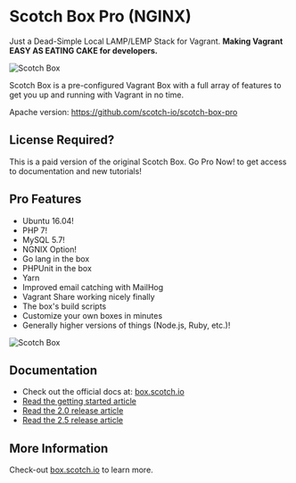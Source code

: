 
# Scotch Box Pro (NGINX)

Just a Dead-Simple Local LAMP/LEMP Stack for Vagrant. **Making Vagrant EASY AS EATING CAKE for developers.**

![Scotch Box](https://box.scotch.io/img/pro-banner.png)

Scotch Box is a pre-configured Vagrant Box with a full array of features to get you up and running with Vagrant in no time.

Apache version: https://github.com/scotch-io/scotch-box-pro



## License Required?

This is a paid version of the original Scotch Box. Go Pro Now! to get access to documentation and new tutorials!


## Pro Features

 * Ubuntu 16.04!
 * PHP 7!
 * MySQL 5.7!
 * NGNIX Option!
 * Go lang in the box
 * PHPUnit in the box
 * Yarn
 * Improved email catching with MailHog
 * Vagrant Share working nicely finally
 * The box's build scripts
 * Customize your own boxes in minutes
 * Generally higher versions of things (Node.js, Ruby, etc.)!

![Scotch Box](https://box.scotch.io/img/terminal.png)

## Documentation

 * Check out the official docs at: [box.scotch.io](https://box.scotch.io)
 * [Read the getting started article](https://scotch.io/bar-talk/introducing-scotch-box-a-vagrant-lamp-stack-that-just-works)
 * [Read the 2.0 release article](https://scotch.io/bar-talk/announcing-scotch-box-2-0-our-dead-simple-vagrant-lamp-stack-improved)
 * [Read the 2.5 release article](https://scotch.io/bar-talk/announcing-scotch-box-2-5)


## More Information

Check-out [box.scotch.io](https://box.scotch.io) to learn more.
